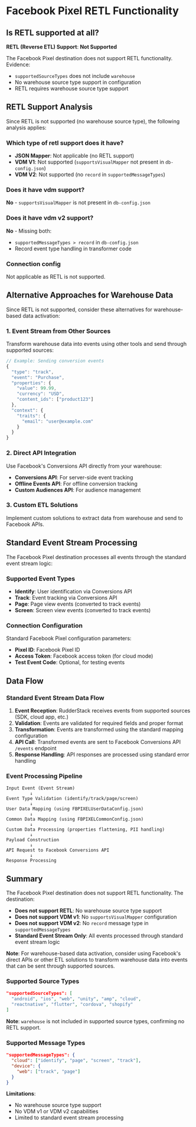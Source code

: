 # Facebook Pixel RETL Functionality

## Is RETL supported at all?

**RETL (Reverse ETL) Support**: **Not Supported**

The Facebook Pixel destination does not support RETL functionality. Evidence:
- `supportedSourceTypes` does not include `warehouse`
- No warehouse source type support in configuration
- RETL requires warehouse source type support

## RETL Support Analysis

Since RETL is not supported (no warehouse source type), the following analysis applies:

### Which type of retl support does it have?
- **JSON Mapper**: Not applicable (no RETL support)
- **VDM V1**: Not supported (`supportsVisualMapper` not present in `db-config.json`)
- **VDM V2**: Not supported (no `record` in `supportedMessageTypes`)

### Does it have vdm support?
**No** - `supportsVisualMapper` is not present in `db-config.json`

### Does it have vdm v2 support?
**No** - Missing both:
- `supportedMessageTypes > record` in `db-config.json`
- Record event type handling in transformer code

### Connection config
Not applicable as RETL is not supported.

## Alternative Approaches for Warehouse Data

Since RETL is not supported, consider these alternatives for warehouse-based data activation:

### 1. Event Stream from Other Sources

Transform warehouse data into events using other tools and send through supported sources:

```javascript
// Example: Sending conversion events
{
  "type": "track",
  "event": "Purchase",
  "properties": {
    "value": 99.99,
    "currency": "USD",
    "content_ids": ["product123"]
  },
  "context": {
    "traits": {
      "email": "user@example.com"
    }
  }
}
```

### 2. Direct API Integration

Use Facebook's Conversions API directly from your warehouse:
- **Conversions API**: For server-side event tracking
- **Offline Events API**: For offline conversion tracking
- **Custom Audiences API**: For audience management

### 3. Custom ETL Solutions

Implement custom solutions to extract data from warehouse and send to Facebook APIs.

## Standard Event Stream Processing

The Facebook Pixel destination processes all events through the standard event stream logic:

### Supported Event Types
- **Identify**: User identification via Conversions API
- **Track**: Event tracking via Conversions API
- **Page**: Page view events (converted to track events)
- **Screen**: Screen view events (converted to track events)

### Connection Configuration

Standard Facebook Pixel configuration parameters:

- **Pixel ID**: Facebook Pixel ID
- **Access Token**: Facebook access token (for cloud mode)
- **Test Event Code**: Optional, for testing events

## Data Flow

### Standard Event Stream Data Flow

1. **Event Reception**: RudderStack receives events from supported sources (SDK, cloud app, etc.)
2. **Validation**: Events are validated for required fields and proper format
3. **Transformation**: Events are transformed using the standard mapping configuration
4. **API Call**: Transformed events are sent to Facebook Conversions API `/events` endpoint
5. **Response Handling**: API responses are processed using standard error handling

### Event Processing Pipeline

```
Input Event (Event Stream)
         ↓
Event Type Validation (identify/track/page/screen)
         ↓
User Data Mapping (using FBPIXELUserDataConfig.json)
         ↓
Common Data Mapping (using FBPIXELCommonConfig.json)
         ↓
Custom Data Processing (properties flattening, PII handling)
         ↓
Payload Construction
         ↓
API Request to Facebook Conversions API
         ↓
Response Processing
```

## Summary

The Facebook Pixel destination does not support RETL functionality. The destination:

- **Does not support RETL**: No warehouse source type support
- **Does not support VDM v1**: No `supportsVisualMapper` configuration
- **Does not support VDM v2**: No `record` message type in `supportedMessageTypes`
- **Standard Event Stream Only**: All events processed through standard event stream logic

**Note**: For warehouse-based data activation, consider using Facebook's direct APIs or other ETL solutions to transform warehouse data into events that can be sent through supported sources.

### Supported Source Types
```json
"supportedSourceTypes": [
  "android", "ios", "web", "unity", "amp", "cloud",
  "reactnative", "flutter", "cordova", "shopify"
]
```

**Note**: `warehouse` is not included in supported source types, confirming no RETL support.

### Supported Message Types
```json
"supportedMessageTypes": {
  "cloud": ["identify", "page", "screen", "track"],
  "device": {
    "web": ["track", "page"]
  }
}
```

**Limitations**:
- No warehouse source type support
- No VDM v1 or VDM v2 capabilities
- Limited to standard event stream processing
